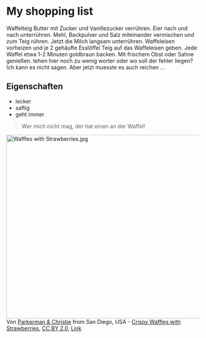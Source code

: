 # My shopping list

Waffelteig
Butter mit Zucker und Vanillezucker verrühren. 
Eier nach und nach unterrühren. 
Mehl, Backpulver und Salz miteinander vermischen und zum Teig rühren. 
Jetzt die Milch langsam unterrühren. 
Waffeleisen vorheizen und je 2 gehäufte Esslöffel Teig auf das Waffeleisen geben. 
Jede Waffel etwa 1-2 Minuten goldbraun backen. 
Mit frischem Obst oder Sahne genießen.
tehen hier noch zu wenig worter oder wo soll der fehler liegen?
Ich kann es nicht sagen.
Aber jetzt muesste es auch reichen ...

## Eigenschaften

* lecker
* saftig
* geht immer 

> Wer mich nicht mag,
> der hat einen an der Waffel!

<p><a href="https://commons.wikimedia.org/wiki/File:Waffles_with_Strawberries.jpg#/media/Datei:Waffles_with_Strawberries.jpg"><img src="https://upload.wikimedia.org/wikipedia/commons/5/5b/Waffles_with_Strawberries.jpg" alt="Waffles with Strawberries.jpg" width="640" height="480"></a><br>Von <a rel="nofollow" class="external text" href="https://www.flickr.com/people/72939801@N00">Parkerman &amp; Christie</a> from San Diego, USA - <a rel="nofollow" class="external text" href="https://www.flickr.com/photos/72939801@N00/461001594/">Crispy Waffles with Strawberries</a>, <a href="https://creativecommons.org/licenses/by/2.0" title="Creative Commons Attribution 2.0">CC BY 2.0</a>, <a href="https://commons.wikimedia.org/w/index.php?curid=3600365">Link</a></p>

